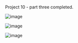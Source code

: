 Project 10 - part three completed. 

![image](https://github.com/lucasnsp/100DaysOfSwift/assets/122572631/aa65c735-fdc5-40c1-9096-8de6de08160e)


![image](https://github.com/lucasnsp/100DaysOfSwift/assets/122572631/5eaf9f65-9e36-48a2-8681-cd3e81eaf3c3)


![image](https://github.com/lucasnsp/100DaysOfSwift/assets/122572631/11338640-5ecd-4923-b65b-69ba1577e96f)
